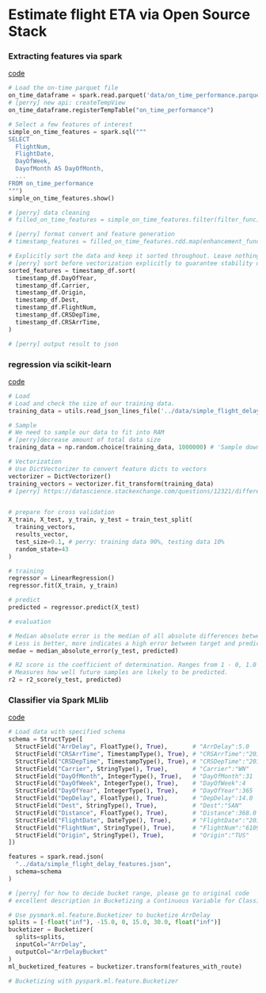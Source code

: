 # Estimate flight ETA via Open Source Stack


### Extracting features via spark 

[code](https://github.com/CodeBear801/Agile_Data_Code_2/blob/master/ch07/extract_features.py#L81)
```python
# Load the on-time parquet file
on_time_dataframe = spark.read.parquet('data/on_time_performance.parquet')
# [perry] new api: createTempView
on_time_dataframe.registerTempTable("on_time_performance")

# Select a few features of interest
simple_on_time_features = spark.sql("""
SELECT
  FlightNum,
  FlightDate,
  DayOfWeek,
  DayofMonth AS DayOfMonth,
  ...
FROM on_time_performance
""")
simple_on_time_features.show()

# [perry] data cleaning
# filled_on_time_features = simple_on_time_features.filter(filter_func)

# [perry] format convert and feature generation
# timestamp_features = filled_on_time_features.rdd.map(enhancement_func)

# Explicitly sort the data and keep it sorted throughout. Leave nothing to chance.
# [perry] sort before vectorization explicitly to guarantee stability of the result 
sorted_features = timestamp_df.sort(
  timestamp_df.DayOfYear,
  timestamp_df.Carrier,
  timestamp_df.Origin,
  timestamp_df.Dest,
  timestamp_df.FlightNum,
  timestamp_df.CRSDepTime,
  timestamp_df.CRSArrTime,
)

# [perry] output result to json

```

### regression via scikit-learn
[code](https://github.com/CodeBear801/Agile_Data_Code_2/blob/master/ch07/Predicting%20flight%20delays%20with%20sklearn.ipynb)

```python
# Load
# Load and check the size of our training data. 
training_data = utils.read_json_lines_file('../data/simple_flight_delay_features.jsonl')

# Sample
# We need to sample our data to fit into RAM
# [perry]decrease amount of total data size
training_data = np.random.choice(training_data, 1000000) # 'Sample down to 1MM examples'

# Vectorization
# Use DictVectorizer to convert feature dicts to vectors
vectorizer = DictVectorizer()
training_vectors = vectorizer.fit_transform(training_data)
# [perry] https://datascience.stackexchange.com/questions/12321/difference-between-fit-and-fit-transform-in-scikit-learn-models


# prepare for cross validation
X_train, X_test, y_train, y_test = train_test_split(
  training_vectors,
  results_vector,
  test_size=0.1, # perry: training data 90%, testing data 10%
  random_state=43
)

# training
regressor = LinearRegression()
regressor.fit(X_train, y_train)

# predict
predicted = regressor.predict(X_test)

# evaluation

# Median absolute error is the median of all absolute differences between the target and the prediction.
# Less is better, more indicates a high error between target and prediction.
medae = median_absolute_error(y_test, predicted)

# R2 score is the coefficient of determination. Ranges from 1 - 0, 1.0 is best, 0.0 is worst.
# Measures how well future samples are likely to be predicted.
r2 = r2_score(y_test, predicted)

```

### Classifier via Spark MLlib

[code](https://render.githubusercontent.com/view/ipynb?commit=46dc4e5514d0189fff1baaffb9ab817ba2aff19f&enc_url=68747470733a2f2f7261772e67697468756275736572636f6e74656e742e636f6d2f436f6465426561723830312f4167696c655f446174615f436f64655f322f343664633465353531346430313839666666316261616666623961623831376261326166663139662f636830372f4d616b696e675f50726564696374696f6e732e6970796e62&nwo=CodeBear801%2FAgile_Data_Code_2&path=ch07%2FMaking_Predictions.ipynb&repository_id=208912886&repository_type=Repository#Bucketizing-a-Continuous-Variable-for-Classification)

```py
# Load data with specified schema
schema = StructType([
  StructField("ArrDelay", FloatType(), True),       # "ArrDelay":5.0
  StructField("CRSArrTime", TimestampType(), True), # "CRSArrTime":"2015-12..."
  StructField("CRSDepTime", TimestampType(), True), # "CRSDepTime":"2015-12..."
  StructField("Carrier", StringType(), True),       # "Carrier":"WN"
  StructField("DayOfMonth", IntegerType(), True),   # "DayOfMonth":31
  StructField("DayOfWeek", IntegerType(), True),    # "DayOfWeek":4
  StructField("DayOfYear", IntegerType(), True),    # "DayOfYear":365
  StructField("DepDelay", FloatType(), True),       # "DepDelay":14.0
  StructField("Dest", StringType(), True),          # "Dest":"SAN"
  StructField("Distance", FloatType(), True),       # "Distance":368.0
  StructField("FlightDate", DateType(), True),      # "FlightDate":"2015-12..."
  StructField("FlightNum", StringType(), True),     # "FlightNum":"6109"
  StructField("Origin", StringType(), True),        # "Origin":"TUS"
])

features = spark.read.json(
  "../data/simple_flight_delay_features.json", 
  schema=schema
)

# [perry] for how to decide bucket range, please go to original code
# excellent description in Bucketizing a Continuous Variable for Classification

# Use pysmark.ml.feature.Bucketizer to bucketize ArrDelay
splits = [-float("inf"), -15.0, 0, 15.0, 30.0, float("inf")]
bucketizer = Bucketizer(
  splits=splits,
  inputCol="ArrDelay",
  outputCol="ArrDelayBucket"
)
ml_bucketized_features = bucketizer.transform(features_with_route)

# Bucketizing with pyspark.ml.feature.Bucketizer 

```